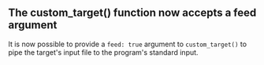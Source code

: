 ## The custom_target() function now accepts a feed argument

It is now possible to provide a `feed: true` argument to `custom_target()` to
pipe the target's input file to the program's standard input.
